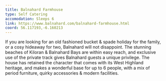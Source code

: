 ```yaml
---
title: Balnahard Farmhouse
type: Self Catering
accomodation: Sleeps 6
link: https://www.balnahard.com/balnahard-farmhouse.html
coord: 56.117193,-6.160213
---
```


If you are looking for an old fashioned bucket &amp; spade holiday for the family, or a cosy hideaway for two, Balnahard will not disappoint. The stunning beaches of Kiloran &amp; Balnahard Bays are within easy reach,  and exclusive use of the private track gives Balnahard guests a unique privilege. The house has retained the character that comes with its West Highland heritage, and makes a wonderful base for up to 6 people, with a mix of period furniture, quirky accessories & modern facilities.